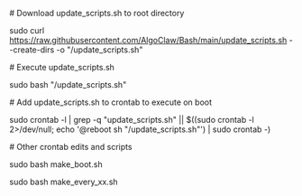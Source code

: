 \# Download update_scripts.sh to root directory

sudo curl https://raw.githubusercontent.com/AlgoClaw/Bash/main/update_scripts.sh --create-dirs -o "/update_scripts.sh"

\# Execute update_scripts.sh

sudo bash "/update_scripts.sh"

\# Add update_scripts.sh to crontab to execute on boot

sudo crontab -l | grep -q "update_scripts.sh" || $((sudo crontab -l 2>/dev/null; echo '@reboot sh "/update_scripts.sh"') | sudo crontab -)

\# Other crontab edits and scripts

sudo bash make_boot.sh

sudo bash make_every_xx.sh
